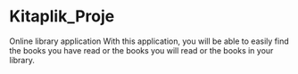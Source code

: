# Kitaplik_Proje
Online library application
With this application, you will be able to easily find the books you have read or the books you will read or the books in your library.
